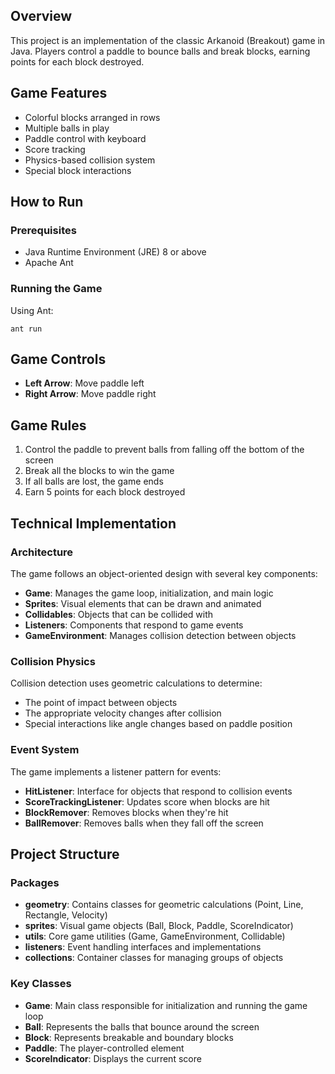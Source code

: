 ## Overview
This project is an implementation of the classic Arkanoid (Breakout) game in Java. Players control a paddle to bounce balls and break blocks, earning points for each block destroyed.

## Game Features
- Colorful blocks arranged in rows
- Multiple balls in play
- Paddle control with keyboard
- Score tracking
- Physics-based collision system
- Special block interactions

## How to Run

### Prerequisites
- Java Runtime Environment (JRE) 8 or above
- Apache Ant

### Running the Game
Using Ant:
```
ant run
```

## Game Controls
- **Left Arrow**: Move paddle left
- **Right Arrow**: Move paddle right

## Game Rules
1. Control the paddle to prevent balls from falling off the bottom of the screen
2. Break all the blocks to win the game
3. If all balls are lost, the game ends
4. Earn 5 points for each block destroyed

## Technical Implementation

### Architecture
The game follows an object-oriented design with several key components:

- **Game**: Manages the game loop, initialization, and main logic
- **Sprites**: Visual elements that can be drawn and animated
- **Collidables**: Objects that can be collided with
- **Listeners**: Components that respond to game events
- **GameEnvironment**: Manages collision detection between objects

### Collision Physics
Collision detection uses geometric calculations to determine:
- The point of impact between objects
- The appropriate velocity changes after collision
- Special interactions like angle changes based on paddle position

### Event System
The game implements a listener pattern for events:
- **HitListener**: Interface for objects that respond to collision events
- **ScoreTrackingListener**: Updates score when blocks are hit
- **BlockRemover**: Removes blocks when they're hit
- **BallRemover**: Removes balls when they fall off the screen

## Project Structure

### Packages
- **geometry**: Contains classes for geometric calculations (Point, Line, Rectangle, Velocity)
- **sprites**: Visual game objects (Ball, Block, Paddle, ScoreIndicator)
- **utils**: Core game utilities (Game, GameEnvironment, Collidable)
- **listeners**: Event handling interfaces and implementations
- **collections**: Container classes for managing groups of objects

### Key Classes
- **Game**: Main class responsible for initialization and running the game loop
- **Ball**: Represents the balls that bounce around the screen
- **Block**: Represents breakable and boundary blocks
- **Paddle**: The player-controlled element
- **ScoreIndicator**: Displays the current score
